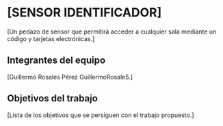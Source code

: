 # [SENSOR IDENTIFICADOR]

[Un pedazo de sensor que permitirá acceder a cualquier sala mediante un código y tarjetas electrónicas.]

## Integrantes del equipo

[Guillermo Rosales Pérez GuillermoRosale5.]

## Objetivos del trabajo

[Lista de los objetivos que se persiguen con el trabajo propuesto.]
